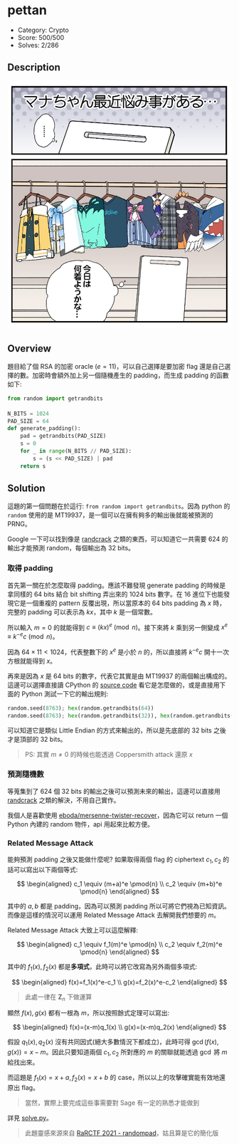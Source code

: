 # pettan

* Category: Crypto
* Score: 500/500
* Solves: 2/286

## Description

![manachan](manachan.png)

## Overview

題目給了個 RSA 的加密 oracle ($e = 11$)，可以自己選擇是要加密 flag 還是自己選擇的數。加密時會額外加上另一個隨機產生的 padding，而生成 padding 的函數如下:

```python
from random import getrandbits

N_BITS = 1024
PAD_SIZE = 64
def generate_padding():
    pad = getrandbits(PAD_SIZE)
    s = 0
    for _ in range(N_BITS // PAD_SIZE):
        s = (s << PAD_SIZE) | pad
    return s
```

## Solution

這題的第一個問題在於這行: `from random import getrandbits`。因為 python 的 `random` 使用的是 MT19937，是一個可以在擁有夠多的輸出後就能被預測的 PRNG。

Google 一下可以找到像是 [randcrack](https://github.com/tna0y/Python-random-module-cracker) 之類的東西，可以知道它一共需要 624 的輸出才能預測 random，每個輸出為 32 bits。

### 取得 padding

首先第一關在於怎麼取得 padding。應該不難發現 generate padding 的時候是拿同樣的 64 bits 結合 bit shifting 弄出來的 1024 bits 數字。在 16 進位下也能發現它是一個重複的 pattern 反覆出現，所以當原本的 64 bits padding 為 $x$ 時，完整的 padding 可以表示為 $kx$，其中 $k$ 是一個常數。

所以輸入 $m=0$ 的就能得到 $c \equiv (kx)^e \pmod{n}$。接下來將 $k$ 乘到另一側變成 $x^e \equiv k^{-e}c \pmod{n}$。

因為 $64 \times 11 < 1024$，代表整數下的 $x^e$ 是小於 $n$ 的，所以直接將 $k^{-e}c$ 開十一次方根就能得到 $x$。

再來是因為 $x$ 是 64 bits 的數字，代表它其實是由 MT19937 的兩個輸出構成的。這邊可以選擇直接讀 CPython 的 [source code](https://github.com/python/cpython/blob/0d8500c739dc5ea926b2ec1ec02e400738225dac/Modules/_randommodule.c#L480-L526) 看它是怎麼做的，或是直接用下面的 Python 測試一下它的輸出規則:

```python
random.seed(8763); hex(random.getrandbits(64))
random.seed(8763); hex(random.getrandbits(32)), hex(random.getrandbits(32))
```

可以知道它是類似 Little Endian 的方式來輸出的，所以是先底部的 32 bits 之後才是頂部的 32 bits。

> PS: 其實 $m \neq 0$ 的時候也能透過 Coppersmith attack 還原 $x$

### 預測隨機數

等蒐集到了 624 個 32 bits 的輸出之後可以預測未來的輸出，這邊可以直接用 [randcrack](https://github.com/tna0y/Python-random-module-cracker) 之類的解決，不用自己實作。

我個人是喜歡使用 [eboda/mersenne-twister-recover](https://github.com/eboda/mersenne-twister-recover)，因為它可以 return 一個 Python 內建的 random 物件，api 用起來比較方便。

### Related Message Attack

能夠預測 padding 之後又能做什麼呢? 如果取得兩個 flag 的 ciphertext $c_1, c_2$ 的話可以寫出以下兩個等式:

$$
\begin{aligned}
c_1 \equiv (m+a)^e \pmod{n} \\
c_2 \equiv (m+b)^e \pmod{n}
\end{aligned}
$$

其中的 $a,b$ 都是 padding，因為可以預測 padding 所以可將它們視為已知資訊。而像是這樣的情況可以運用 Related Message Attack 去解開我們想要的 $m$。

Related Message Attack 大致上可以這麼解釋:

$$
\begin{aligned}
c_1 \equiv f_1(m)^e \pmod{n} \\
c_2 \equiv f_2(m)^e \pmod{n}
\end{aligned}
$$

其中的 $f_1(x), f_2(x)$ 都是**多項式**，此時可以將它改寫為另外兩個多項式:

$$
\begin{aligned}
f(x)=f_1(x)^e-c_1 \\
g(x)=f_2(x)^e-c_2
\end{aligned}
$$

> 此處一律在 $\mathbf{Z}_n$ 下做運算

顯然 $f(x), g(x)$ 都有一根為 $m$，所以按照餘式定理可以寫出:

$$
\begin{aligned}
f(x)=(x-m)q_1(x) \\
g(x)=(x-m)q_2(x)
\end{aligned}
$$

假設 $q_1(x), q_2(x)$ 沒有共同因式(絕大多數情況下都成立)，此時可得 $\gcd(f(x),g(x))=x-m$。因此只要知道兩個 $c_1, c_2$ 所對應的 $m$ 的關聯就能透過 $\gcd$ 將 $m$ 給找出來。

而這題是 $f_1(x)=x+a, f_2(x)=x+b$ 的 case，所以以上的攻擊確實能有效地還原出 flag。

> 當然，實際上要完成這些事需要對 Sage 有一定的熟悉才能做到

詳見 [solve.py](solve.py)。

> 此題靈感來源來自 [RaRCTF 2021 - randompad](https://blog.maple3142.net/2021/08/09/rarctf-2021-writeups/#randompad)，姑且算是它的簡化版
